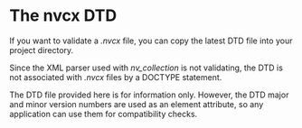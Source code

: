 # The nvcx DTD

If you want to validate a *.nvcx* file, you can copy the latest DTD file
into your project directory.

Since the XML parser used with *nv_collection* is not validating, the DTD is not 
associated with *.nvcx* files by a DOCTYPE statement. 

The DTD file provided here is for information only. However, the DTD major 
and minor version numbers are used as an element attribute, so any application 
can use them for compatibility checks. 
